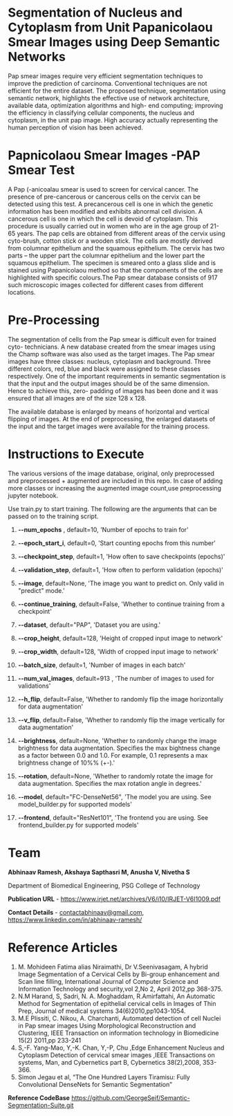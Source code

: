 # Segmentation of Nucleus and Cytoplasm from Unit Papanicolaou Smear Images using Deep Semantic Networks 

Pap smear images require very efficient segmentation techniques to improve the prediction of carcinoma. Conventional techniques are not efficient for the entire dataset. The proposed technique, segmentation using semantic network, highlights the effective use of network architecture, available data, optimization algorithms and high- end computing; improving the efficiency in classifying cellular components, the nucleus and cytoplasm, in the unit pap image. High accuracy actually representing the human perception of vision has been achieved. 


# Papnicolaou Smear Images -PAP Smear Test
A Pap (-anicoalau smear is used to screen for cervical cancer. The presence of pre-cancerous or cancerous cells on the cervix can be detected using this test. A precancerous cell is one in which the genetic information has been modified and exhibits abnormal cell division. A cancerous cell is one in which the cell is devoid of cytoplasm. This procedure is usually carried out in women who are in the age group of 21- 65 years. The pap cells are obtained from different areas of the cervix using cyto-brush, cotton stick or a wooden stick. The cells are mostly derived from columnar epithelium and the squamous epithelium. The cervix has two parts – the upper part the columnar epithelium and the lower part the squamous epithelium. The specimen is smeared onto a glass slide and is stained using Papanicolaou method so that the components of the cells are highlighted with specific colours.The Pap smear database consists of 917 such microscopic images collected for different cases from different locations. 


# Pre-Processing 
The segmentation of cells from the Pap smear is difficult even for trained cyto- technicians. A new database created from the smear images using the Champ software was also used as the target images. The Pap smear images have three classes: nucleus, cytoplasm and background. Three different colors, red, blue and black were assigned to these classes respectively. One of the important requirements in semantic segmentation is that the input and the output images should be of the same dimension. Hence to achieve this, zero- padding of images has been done and it was ensured that all images are of the size 128 x 128.  

The available database is enlarged by means of horizontal and vertical flipping of images. At the end of preprocessing, the enlarged datasets of the input and the target images were available for the training process. 


# Instructions to Execute

The various versions of the image database, original, only preprocessed and preprocessed + augmented are included in this repo. In case of adding more classes or increasing the augmented image count,use preprocessing jupyter notebook.

Use train.py to start training. The following are the arguments that can be passed on to the training script.


1. **--num_epochs** , default=10, 'Number of epochs to train for'

2. **--epoch_start_i**, default=0, 'Start counting epochs from this number'

3. **--checkpoint_step**, default=1, 'How often to save checkpoints (epochs)'

4. **--validation_step**, default=1, 'How often to perform validation (epochs)'

5. **--image**, default=None, 'The image you want to predict on. Only valid in "predict" mode.'

6. **--continue_training**, default=False, 'Whether to continue training from a checkpoint'

7. **--dataset**, default="PAP", 'Dataset you are using.'

8. **--crop_height**, default=128, 'Height of cropped input image to network'

9. **--crop_width**, default=128, 'Width of cropped input image to network'

10. **--batch_size**, default=1, 'Number of images in each batch'

11. **--num_val_images**, default=913 , 'The number of images to used for validations'

12. **--h_flip**, default=False, 'Whether to randomly flip the image horizontally for data augmentation'

13. **--v_flip**, default=False, 'Whether to randomly flip the image vertically for data augmentation'

14. **--brightness**, default=None, 'Whether to randomly change the image brightness for data augmentation. Specifies the max bightness change as a factor between 0.0 and 1.0. For example, 0.1 represents a max brightness change of 10%% (+-).'

15. **--rotation**, default=None, 'Whether to randomly rotate the image for data augmentation. Specifies the max rotation angle in degrees.'

16. **--model**, default="FC-DenseNet56", 'The model you are using. See model_builder.py for supported models'

17. **--frontend**, default="ResNet101", 'The frontend you are using. See frontend_builder.py for supported models'

# Team

**Abhinaav Ramesh, Akshaya Sapthasri M, Anusha V, Nivetha S**

Department of Biomedical Engineering, PSG College of Technology

**Publication URL** - https://www.irjet.net/archives/V6/i10/IRJET-V6I1009.pdf 

**Contact Details** - contactabhinaav@gmail.com, https://www.linkedin.com/in/abhinaav-ramesh/ 


# Reference Articles

1. M. Mohideen Fatima alias Niraimathi, Dr V.Seenivasagam, A hybrid Image Segmentation of a Cervical Cells by Bi-group enhancement and Scan line filling, International Journal of Computer Science and Information Technology and security,vol 2,No 2, April 2012,pp 368-375. 
2. N.M Harand, S, Sadri, N. A. Moghaddam, R.Amirfattahi, An Automatic Method for Segmentation of epithelial cervical cells in Images of Thin Prep, Journal of medical systems 34(6)2010,pp1043-1054.  
3. M.E Plissiti, C. Nikou, A. Charchanti, Automated detection of cell Nuclei in Pap smear images Using Morphological Reconstruction and Clustering, IEEE Transaction on information technology in Biomedicine 15(2) 2011,pp 233-241 
4. S,-F. Yang-Mao, Y,-K. Chan, Y,-P, Chu ,Edge Enhancement Nucleus and Cytoplasm Detection of cervical smear images ,IEEE Transactions on systems, Man, and Cybernetics part B, Cybernetics 38(2),2008, 353-366.  
5. Simon Jegau et al, “The One Hundred Layers Tiramisu: Fully Convolutional DenseNets for Semantic Segmentation”  

**Reference CodeBase**
https://github.com/GeorgeSeif/Semantic-Segmentation-Suite.git



